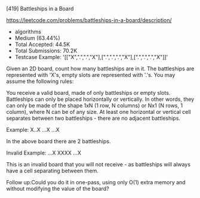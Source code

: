 [419] Battleships in a Board  

https://leetcode.com/problems/battleships-in-a-board/description/

* algorithms
* Medium (63.44%)
* Total Accepted:    44.5K
* Total Submissions: 70.2K
* Testcase Example:  '[["X",".",".","X"],[".",".",".","X"],[".",".",".","X"]]'

Given an 2D board, count how many battleships are in it. The battleships are represented with 'X's, empty slots are represented with '.'s. You may assume the following rules:


You receive a valid board, made of only battleships or empty slots.
Battleships can only be placed horizontally or vertically. In other words, they can only be made of the shape 1xN (1 row, N columns) or Nx1 (N rows, 1 column), where N can be of any size.
At least one horizontal or vertical cell separates between two battleships - there are no adjacent battleships.


Example:
X..X
...X
...X

In the above board there are 2 battleships.

Invalid Example:
...X
XXXX
...X

This is an invalid board that you will not receive - as battleships will always have a cell separating between them.

Follow up:Could you do it in one-pass, using only O(1) extra memory and without modifying the value of the board?
